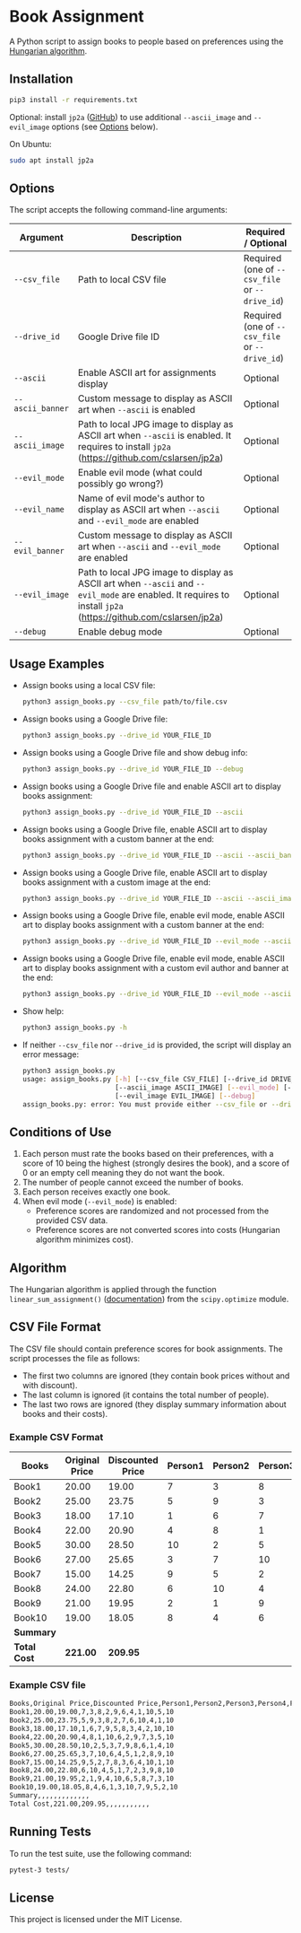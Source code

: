 # Book Assignment
A Python script to assign books to people based on preferences using the [Hungarian algorithm](https://cp-algorithms.com/graph/hungarian-algorithm.html).

## Installation
```bash
pip3 install -r requirements.txt
```

Optional: install `jp2a` ([GitHub](https://github.com/cslarsen/jp2a)) to use additional `--ascii_image` and `--evil_image` options (see [Options](#options) below).

On Ubuntu:
```bash
sudo apt install jp2a
```

## Options

The script accepts the following command-line arguments:

| Argument        | Description | Required / Optional |
|----------------|-------------|---------------------|
| `--csv_file`   | Path to local CSV file | Required (one of `--csv_file` or `--drive_id`) |
| `--drive_id`   | Google Drive file ID | Required (one of `--csv_file` or `--drive_id`) |
| `--ascii`      | Enable ASCII art for assignments display | Optional |
| `--ascii_banner` | Custom message to display as ASCII art when `--ascii` is enabled | Optional |
| `--ascii_image` | Path to local JPG image to display as ASCII art when `--ascii` is enabled. It requires to install `jp2a` (https://github.com/cslarsen/jp2a) | Optional |
| `--evil_mode`  | Enable evil mode (what could possibly go wrong?) | Optional |
| `--evil_name`  | Name of evil mode's author to display as ASCII art when `--ascii` and `--evil_mode` are enabled | Optional |
| `--evil_banner` | Custom message to display as ASCII art when `--ascii` and `--evil_mode` are enabled | Optional |
| `--evil_image` | Path to local JPG image to display as ASCII art when `--ascii` and `--evil_mode` are enabled. It requires to install `jp2a` (https://github.com/cslarsen/jp2a) | Optional |
| `--debug`      | Enable debug mode | Optional |

## Usage Examples

- Assign books using a local CSV file:
  ```bash
  python3 assign_books.py --csv_file path/to/file.csv

- Assign books using a Google Drive file:
  ```bash
  python3 assign_books.py --drive_id YOUR_FILE_ID

- Assign books using a Google Drive file and show debug info:
  ```bash
  python3 assign_books.py --drive_id YOUR_FILE_ID --debug

- Assign books using a Google Drive file and enable ASCII art to display books assignment:
  ```bash
  python3 assign_books.py --drive_id YOUR_FILE_ID --ascii

- Assign books using a Google Drive file, enable ASCII art to display books assignment with a custom banner at the end:
  ```bash
  python3 assign_books.py --drive_id YOUR_FILE_ID --ascii --ascii_banner "Book Club Assignments"

- Assign books using a Google Drive file, enable ASCII art to display books assignment with a custom image at the end:
  ```bash
  python3 assign_books.py --drive_id YOUR_FILE_ID --ascii --ascii_image path/to/image.jpg

- Assign books using a Google Drive file, enable evil mode, enable ASCII art to display books assignment with a custom banner at the end:
  ```bash
  python3 assign_books.py --drive_id YOUR_FILE_ID --evil_mode --ascii --ascii_banner "Book Club Assignments"

- Assign books using a Google Drive file, enable evil mode, enable ASCII art to display books assignment with a custom evil author and banner at the end:
  ```bash
  python3 assign_books.py --drive_id YOUR_FILE_ID --evil_mode --ascii --evil_name "Chaos Demon" --evil_banner "Chaos Mode Activated"

- Show help:
  ```bash
  python3 assign_books.py -h

- If neither `--csv_file` nor `--drive_id` is provided, the script will display an error message:
  ```bash
  python3 assign_books.py
  usage: assign_books.py [-h] [--csv_file CSV_FILE] [--drive_id DRIVE_ID] [--ascii] [--ascii_banner ASCII_BANNER]
                         [--ascii_image ASCII_IMAGE] [--evil_mode] [--evil_name EVIL_NAME] [--evil_banner EVIL_BANNER]
                         [--evil_image EVIL_IMAGE] [--debug]
  assign_books.py: error: You must provide either --csv_file or --drive_id.

## Conditions of Use
1. Each person must rate the books based on their preferences, with a score of 10 being the highest (strongly desires the book), and a score of 0 or an empty cell meaning they do not want the book.
2. The number of people cannot exceed the number of books.
3. Each person receives exactly one book.
4. When evil mode (`--evil_mode`) is enabled:
   * Preference scores are randomized and not processed from the provided CSV data.
   * Preference scores are not converted scores into costs (Hungarian algorithm minimizes cost).

## Algorithm
The Hungarian algorithm is applied through the function `linear_sum_assignment()` ([documentation](https://docs.scipy.org/doc/scipy/reference/generated/scipy.optimize.linear_sum_assignment.html())) from the `scipy.optimize` module.

## CSV File Format
The CSV file should contain preference scores for book assignments. The script processes the file as follows:
- The first two columns are ignored (they contain book prices without and with discount).
- The last column is ignored (it contains the total number of people).
- The last two rows are ignored (they display summary information about books and their costs).

### Example CSV Format
| Books      | Original Price | Discounted Price | Person1 | Person2 | Person3 | Person4 | Person5 | Person6 | Person7 | Person8 | Person9 | Person10 | 10 |
|------------|----------------|------------------|---------|---------|---------|---------|---------|---------|---------|---------|---------|----------|----|
| Book1      | 20.00          | 19.00            | 7       | 3       | 8       | 2       | 9       | 6       | 4       | 1       | 10      | 5        |    |
| Book2      | 25.00          | 23.75            | 5       | 9       | 3       | 8       | 2       | 7       | 6       | 10      | 4       | 1        |    |
| Book3      | 18.00          | 17.10            | 1       | 6       | 7       | 9       | 5       | 8       | 3       | 4       | 2       | 10       |    |
| Book4      | 22.00          | 20.90            | 4       | 8       | 1       | 10      | 6       | 2       | 9       | 7       | 3       | 5        |    |
| Book5      | 30.00          | 28.50            | 10      | 2       | 5       | 3       | 7       | 9       | 8       | 6       | 1       | 4        |    |
| Book6      | 27.00          | 25.65            | 3       | 7       | 10      | 6       | 4       | 5       | 1       | 2       | 8       | 9        |    |
| Book7      | 15.00          | 14.25            | 9       | 5       | 2       | 7       | 8       | 3       | 6       | 4       | 10      | 1        |    |
| Book8      | 24.00          | 22.80            | 6       | 10      | 4       | 5       | 1       | 7       | 2       | 3       | 9       | 8        |    |
| Book9      | 21.00          | 19.95            | 2       | 1       | 9       | 4       | 10      | 6       | 5       | 8       | 7       | 3        |    |
| Book10     | 19.00          | 18.05            | 8       | 4       | 6       | 1       | 3       | 10      | 7       | 9       | 5       | 2        |    |
| **Summary**    |                |                  |         |         |         |         |         |         |         |         |         |          |    |
| **Total Cost** | **221.00**         | **209.95**           |         |         |         |         |         |         |         |         |         |          |    |

### Example CSV file
```bash
Books,Original Price,Discounted Price,Person1,Person2,Person3,Person4,Person5,Person6,Person7,Person8,Person9,Person10,10
Book1,20.00,19.00,7,3,8,2,9,6,4,1,10,5,10
Book2,25.00,23.75,5,9,3,8,2,7,6,10,4,1,10
Book3,18.00,17.10,1,6,7,9,5,8,3,4,2,10,10
Book4,22.00,20.90,4,8,1,10,6,2,9,7,3,5,10
Book5,30.00,28.50,10,2,5,3,7,9,8,6,1,4,10
Book6,27.00,25.65,3,7,10,6,4,5,1,2,8,9,10
Book7,15.00,14.25,9,5,2,7,8,3,6,4,10,1,10
Book8,24.00,22.80,6,10,4,5,1,7,2,3,9,8,10
Book9,21.00,19.95,2,1,9,4,10,6,5,8,7,3,10
Book10,19.00,18.05,8,4,6,1,3,10,7,9,5,2,10
Summary,,,,,,,,,,,,,
Total Cost,221.00,209.95,,,,,,,,,,,
```

## Running Tests

To run the test suite, use the following command:

```bash
pytest-3 tests/
```

## License
This project is licensed under the MIT License.

